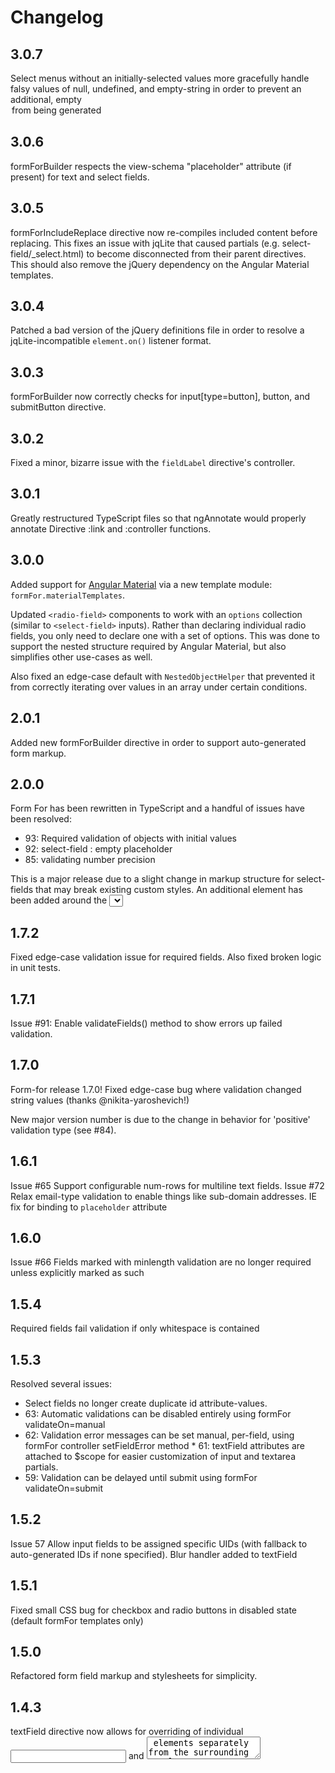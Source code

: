 # Changelog

## 3.0.7
Select menus without an initially-selected values more gracefully handle falsy values of null, undefined, and empty-string in order to prevent an additional, empty <option> from being generated

## 3.0.6
formForBuilder respects the view-schema "placeholder" attribute (if present) for text and select fields.

## 3.0.5
formForIncludeReplace directive now re-compiles included content before replacing. This fixes an issue with jqLite that caused partials (e.g. select-field/_select.html) to become disconnected from their parent directives. This should also remove the jQuery dependency on the Angular Material templates.

## 3.0.4
Patched a bad version of the jQuery definitions file in order to resolve a jqLite-incompatible `element.on()` listener format.

## 3.0.3
formForBuilder now correctly checks for input[type=button], button, and submitButton directive.

## 3.0.2
Fixed a minor, bizarre issue with the `fieldLabel` directive's controller.

## 3.0.1
Greatly restructured TypeScript files so that ngAnnotate would properly annotate Directive :link and :controller functions.

## 3.0.0
Added support for [Angular Material](https://material.angularjs.org/#/) via a new template module: `formFor.materialTemplates`.

Updated `<radio-field>` components to work with an `options` collection (similar to `<select-field>` inputs).
Rather than declaring individual radio fields, you only need to declare one with a set of options.
This was done to support the nested structure required by Angular Material, but also simplifies other use-cases as well.

Also fixed an edge-case default with `NestedObjectHelper` that prevented it from correctly iterating over values in an array under certain conditions.

## 2.0.1
Added new formForBuilder directive in order to support auto-generated form markup.

## 2.0.0
Form For has been rewritten in TypeScript and a handful of issues have been resolved:

* 93: Required validation of objects with initial values
* 92: select-field : empty placeholder
* 85: validating number precision

This is a major release due to a slight change in markup structure for select-fields that may break existing custom styles. An additional <span> element has been added around the <select> inputs.

## 1.7.2
Fixed edge-case validation issue for required fields. Also fixed broken logic in unit tests.

## 1.7.1
Issue #91: Enable validateFields() method to show errors up failed validation.

## 1.7.0
Form-for release 1.7.0!
Fixed edge-case bug where validation changed string values (thanks @nikita-yaroshevich!)

New major version number is due to the change in behavior for 'positive' validation type (see #84).

## 1.6.1
Issue #65 Support configurable num-rows for multiline text fields.
Issue #72 Relax email-type validation to enable things like sub-domain addresses.
IE fix for binding to `placeholder` attribute

## 1.6.0
Issue #66 Fields marked with minlength validation are no longer required unless explicitly marked as such

## 1.5.4
Required fields fail validation if only whitespace is contained

## 1.5.3
Resolved several issues:
* Select fields no longer create duplicate id attribute-values.
* 63: Automatic validations can be disabled entirely using formFor validateOn=manual
* 62: Validation error messages can be set manual, per-field, using formFor controller setFieldError method
* 61: textField attributes are attached to $scope for easier customization of input and textarea partials.
* 59: Validation can be delayed until submit using formFor validateOn=submit

## 1.5.2
Issue 57 Allow input fields to be assigned specific UIDs (with fallback to auto-generated IDs if none specified).
Blur handler added to textField

## 1.5.1
Fixed small CSS bug for checkbox and radio buttons in disabled state (default formFor templates only)

## 1.5.0
Refactored form field markup and stylesheets for simplicity.

## 1.4.3
textField directive now allows for overriding of individual <input> and <textarea> elements separately from the surrounding template.
Validation 'types' no longer require values.

## 1.4.2
Removed jQuery dependency.
Field labels now support dynamic values.

## 1.4.1
Minor style tweaks, mostly around the <select-field> element.

## 1.4.0
Updated form markup for greate WCAG compliance. Followed very helpful guidance set forth in deque.com blog post ~ http://www.deque.com/blog/accessible-client-side-form-validation-html5/. Select fields are the most impacted, as they now use native <select> menus instead of styled drop-downs. All input elements should now be attributed with aria-labelledby, aria-describedby, and aria-invalid attributes.

## 1.3.3
formFor correct initializes fields in a disabled state if the form has been disabled to start. (issue #44)

## 1.3.2
Fixed small styling issue with filtered <select-field> directives in the default template module

## 1.3.1
Fixed small issue in default template where keydown ENTER events were being picked up by <select> field toggle button as click events. Added type='button' attribute.

## 1.3.0
Separated template HTML into separate modules for bootstrap and default. Also added improved support for tabbing and keyboard navigation (particularly regarding select menus). Removed the type-ahead field.

## 1.2.16
Select field directions may now be configured to drop in a specific direction: up, down, or auto. If auto, fields will drop based on their position within the viewport and a maxheight (currently hard-coded to 200).

## 1.2.15
Better handling of invalid, valid, and pristine icon states for fields that have been reset via formForController.resetField or formForController.resetFields/resetErrors.

## 1.2.14
Allow users to manually validate and reset validation errors on a per-field basis

## 1.2.13
Select-field's loading indicator can now be overriden with a template independently of select field's own template. New template is named select-field-loading-indicator.

## 1.2.12
Add option to prevent default selection of first option in options Array for selectFields.
Also fixed disabled style for disabled selectFields.

## 1.2.11
formForDebounce directive now supports IE8 by falling back to 'keydown' and 'paste' events if no 'input' event is available.

## 1.2.10
Added support for dynamic icons: pristine, valid, invalid.

## 1.2.8
Properly cleaning up after collection fields are unregistered to prevent false-positives on subsequent form validations.

This is a re-release of 1.2.7 in order to address the accidental debugger statement included in that release. NPM no longer allows force publishing on top of a bad release, so that release will be taken down.

## 1.2.5
Issue #28 Optional validation failure handler.
Issue #29 Add standard field-error component for easier template overrides.

## 1.2.4
Fixed a small bug in <select-field> that caused a default value not to be selected for non-allow-true fields with async loaded options.

## 1.2.3
Issue #27 individual fields 'disable' attribute 2-way bindable to support updates.
Also improved select-field UI when in its disabled state.

## 1.2.2
Radio fields with integer or false (boolean) values correctly evaled against strings containing same values.

## 1.2.1
Fixed slight error that prevented 'required' labels from being shown for forms configured via a 'service'

## 1.2.0
formFor now supports collections (and validations on collections as well as individual items within the collection).

## 1.1.11
Add annotations to support formFor compression. Also add minified version of formFor as part of dist.

## 1.1.10
Added support for auto-generating labels based on attribute names (issue #12). This feature can be turned off and on via FormForConfiguration.enableAutoLabels / FormForConfiguration.disableAutoLabels

## 1.1.9
* typeAhead fields now correctly reset model.bindable to null if options are deselected.
* Resolves #15 FormForConfiguration can now be used to globally enable 'required' field labels for fields that are required. Required label is only shown for select, type-ahead, and text inputs. (Checkboxes and radio fields look too busy with this label.)
* Resolves #10 textField icons can now broadcast click events via iconAfterClicked and iconBeforeClicked. Focus also buckets through an event.

## 1.1.8
Default values set and displayed correctly for selectField and typeAheadField components. (Resolves Issue #9.)

## 1.1.7
Removed Lodash requirement (see issue #8).

## 1.1.6
Select-field keyboard navigation.

* Tweaked styles slightly
* Added keyboard navigation to select field (up/down arrow to toggle selection, enter to confirm, esc to cancel)
* Type ahead pulls default debounce from FormForConfiguration service

## 1.1.5
Hardened up handling of typeahead fields with field names other than default

## 1.1.4
* Fixed filter text input at the top of the drop-down with scrollable contents underneath (better user experience)
* Added support for custom validation functions to throw errors (with error messages) or default objects with overrides of the default custom validation error message.
* Added type-ahead field, based on Angular's Bootstrap directive.

## 1.1.3
selectField directive now supports filtering (including potentially async)
Custom elements declare CSS display types.
Switched to angular.bind(this, func) away from Function.prototype.bind to help ease IE8 support.
Custom validations support truthy/falsy values now as per request from user.

## 1.1.2
Add new validation 'type' which supports integers, numbers, positive/negative values, and emails.
Fixed vertical alignment of help icon for formFor (non Bootstrap) styles.
Resolved issue:

* 3: In a select field, clicking on the label or help icon opens the select dropdown
* 4: Add autofocus attribute to focus on text input directive
* 5: Better handle invalid custo validation functions

## 1.1.1
Improved border colors for default, selected, and errored states.
Fixed Bootstrap input-group bug as reported in issue #2

## 1.1.0
Release 1.1.0 addresses the following features:

* Build on Bootstrap styles by default for easier integration (see issue #1). Now you can use either Bootstrap or custom formFor styles.
* Update <select-field> to more gracefully handle async-loaded options via $watch instead of warning.
* Allow <select-field> option keys to be overridden (instead of requiring value and label).
* Get rid of replace:true since it’s deprecated.
* FormForConfiguration service allows custom overrides for default error messages

## 1.0.4
Guard against edge-case for form-data that is not pre-initialized. This way we don't show validation errors when a user blurs an input (aka when ngModel lazily initializes the attribute.

## 1.0.3
Added some more default styling after trying out in a sandboxed (Plnkr) environment

## 1.0.2
Changed span to div ing input-field templates for easier styling

## 1.0.1
Replaced form.submit() with form.on('submit') to be more jQlite-friendly

## 1.0.0
First release of Angular formFor directive.